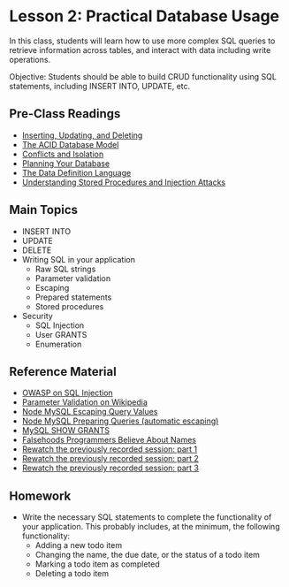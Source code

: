 # Lesson 2: Practical Database Usage

In this class, students will learn how to use more complex SQL queries to retrieve information across tables, and interact with data including write operations.

Objective: Students should be able to build CRUD functionality using SQL statements, including INSERT INTO, UPDATE, etc.

## Pre-Class Readings

- [Inserting, Updating, and Deleting](https://www.youtube.com/watch?v=JeBYdqKferQ&index=31&list=PLYlr48f6CaXtlkXcGMUD49wHmvC7ZTiD0)
- [The ACID Database Model](https://www.thoughtco.com/the-acid-model-1019731)
- [Conflicts and Isolation](https://www.youtube.com/watch?v=oMijxWh01O8&index=34&list=PLYlr48f6CaXtlkXcGMUD49wHmvC7ZTiD0)
- [Planning Your Database](https://www.youtube.com/watch?v=R4lzIRmZaLA&index=12&list=PLYlr48f6CaXtlkXcGMUD49wHmvC7ZTiD0)
- [The Data Definition Language](https://www.youtube.com/watch?v=Yz9XHMsR9WU&index=32&list=PLYlr48f6CaXtlkXcGMUD49wHmvC7ZTiD0)
- [Understanding Stored Procedures and Injection Attacks](https://www.youtube.com/watch?v=jjK3dc0UYdA&index=35&list=PLYlr48f6CaXtlkXcGMUD49wHmvC7ZTiD0)

## Main Topics

- INSERT INTO
- UPDATE
- DELETE
- Writing SQL in your application
    - Raw SQL strings
    - Parameter validation
    - Escaping
    - Prepared statements
    - Stored procedures
- Security
    - SQL Injection
    - User GRANTS
    - Enumeration

## Reference Material

- [OWASP on SQL Injection](https://www.owasp.org/index.php/SQL_injection)
- [Parameter Validation on Wikipedia](https://en.wikipedia.org/wiki/Parameter_validation)
- [Node MySQL Escaping Query Values](https://github.com/mysqljs/mysql#escaping-query-values)
- [Node MySQL Preparing Queries (automatic escaping)](https://github.com/mysqljs/mysql#preparing-queries)
- [MySQL SHOW GRANTS](https://dev.mysql.com/doc/refman/5.7/en/show-grants.html)
- [Falsehoods Programmers Believe About Names](http://www.kalzumeus.com/2010/06/17/falsehoods-programmers-believe-about-names/)
- [Rewatch the previously recorded session: part 1](https://www.youtube.com/watch?v=G6v1po3zvNk)
- [Rewatch the previously recorded session: part 2](https://www.youtube.com/watch?v=5fv1vV1TciM)
- [Rewatch the previously recorded session: part 3](https://www.youtube.com/watch?v=ZNLhHUDj6jo)


## Homework

- Write the necessary SQL statements to complete the functionality of your application. This probably includes, at the minimum, the following functionality:
    - Adding a new todo item
    - Changing the name, the due date, or the status of a todo item
    - Marking a todo item as completed
    - Deleting a todo item

